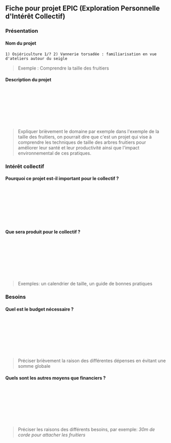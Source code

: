 ## Fiche pour projet EPIC (Exploration Personnelle d'Intérêt Collectif)

### Présentation

#### Nom du projet

```
1) Osiériculture 1/? 2) Vannerie torsadée : familiarisation en vue d'ateliers autour du seigle
```

> Exemple : Comprendre la taille des fruitiers

#### Description du projet

```









```

> Expliquer brièvement le domaine par exemple dans l'exemple de la taille des fruitiers, on pourrait dire que c'est un projet qui vise à comprendre les techniques de taille des arbres fruitiers pour améliorer leur santé et leur productivité ainsi que l'impact environnemental de ces pratiques.

### Intérêt collectif

#### Pourquoi ce projet est-il important pour le collectif ?

```









```

#### Que sera produit pour le collectif ?

```









```

> Exemples: un calendrier de taille, un guide de bonnes pratiques

### Besoins

#### Quel est le budget nécessaire ?

```









```

> Préciser brièvement la raison des différentes dépenses en évitant une somme globale

#### Quels sont les autres moyens que financiers ?

```









```

> Préciser les raisons des différents besoins, par exemple: *30m de corde pour attacher les fruitiers*
